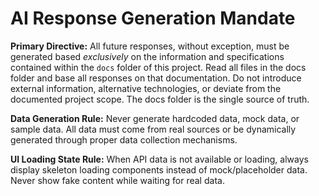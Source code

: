 # AI Response Generation Mandate

**Primary Directive:** All future responses, without exception, must be generated based *exclusively* on the information and specifications contained within the `docs` folder of this project. Read all files in the docs folder and base all responses on that documentation. Do not introduce external information, alternative technologies, or deviate from the documented project scope. The docs folder is the single source of truth.

**Data Generation Rule:** Never generate hardcoded data, mock data, or sample data. All data must come from real sources or be dynamically generated through proper data collection mechanisms.

**UI Loading State Rule:** When API data is not available or loading, always display skeleton loading components instead of mock/placeholder data. Never show fake content while waiting for real data.
